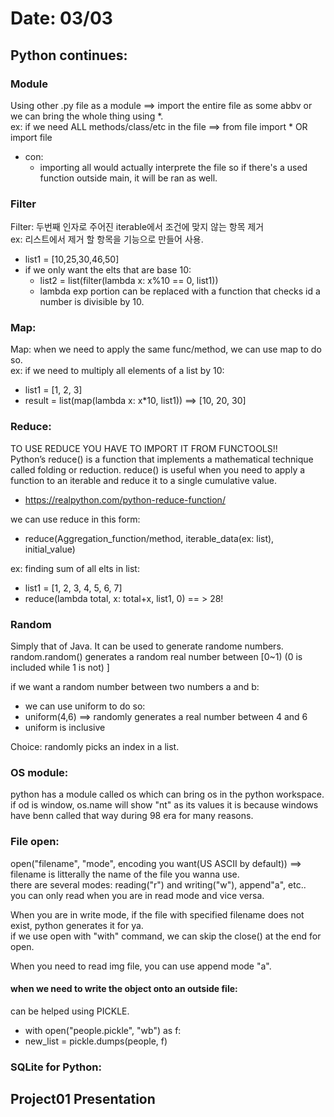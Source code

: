 # Date: 03/03

## Python continues:
### Module
Using other .py file as a module ==> import the entire file as some abbv or we can bring the whole thing using *.   
ex: if we need ALL methods/class/etc in the file ==> from file import * OR import file  
  * con: 
    * importing all would actually interprete the file so if there's a used function outside main, it will be ran as well.  

### Filter
Filter: 두번째 인자로 주어진 iterable에서 조건에 맞지 않는 항목 제거  
ex: 리스트에서 제거 할 항목을 기능으로 만들어 사용.  
  * list1 = [10,25,30,46,50]  
  * if we only want the elts that are base 10:  
    * list2 = list(filter(lambda x: x%10 == 0, list1))  
    * lambda exp portion can be replaced with a function that checks id a number is divisible by 10.   

### Map:
Map: when we need to apply the same func/method, we can use map to do so.  
ex: if we need to multiply all elements of a list by 10:
  * list1 = [1, 2, 3]
  * result = list(map(lambda x: x*10, list1)) ==> [10, 20, 30]  

### Reduce:
TO USE REDUCE YOU HAVE TO IMPORT IT FROM FUNCTOOLS!!  
Python’s reduce() is a function that implements a mathematical technique called folding or reduction. reduce() is useful when you need to apply a function to an iterable and reduce it to a single cumulative value.  
  * https://realpython.com/python-reduce-function/   
  
we can use reduce in this form:  
  * reduce(Aggregation_function/method, iterable_data(ex: list), initial_value)  

ex: finding sum of all elts in list:   
  * list1 = [1, 2, 3, 4, 5, 6, 7]  
  * reduce(lambda total, x: total+x, list1, 0) == > 28!  

### Random
Simply that of Java. It can be used to generate randome numbers.  
random.random() generates a random real number between [0~1) (0 is included while 1 is not)   ]  

if we want a random number between two numbers a and b:  
  * we can use uniform to do so:
  * uniform(4,6) ==> randomly generates a real number between 4 and 6
  * uniform is inclusive  
               
Choice: randomly picks an index in a list.  


### OS module:
python has a module called os which can bring os in the python workspace.  
if od is window, os.name will show "nt" as its values it is because windows have benn called that way during 98 era for many reasons.  

### File open:  
open("filename", "mode", encoding you want(US ASCII by default)) ==> filename is litterally the name of the file you wanna use.  
there are several modes: reading("r") and writing("w"), append"a", etc..  
you can only read when you are in read mode and vice versa.  

When you are in write mode, if the file with specified filename does not exist, python generates it for ya.  
if we use open with "with" command, we can skip the close() at the end for open.  
  
When you need to read img file, you can use append mode "a".  

#### when we need to write the object onto an outside file:
can be helped using PICKLE.  
 * with open("people.pickle", "wb") as f:  
 *   new_list = pickle.dumps(people, f)

### SQLite for Python:  


## Project01 Presentation
